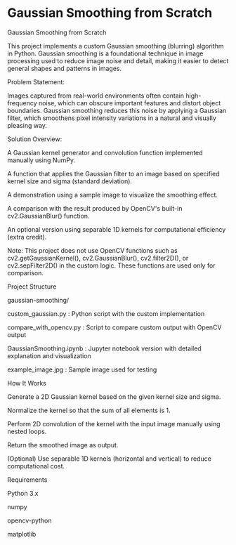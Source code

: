# Gaussian Smoothing from Scratch
 Gaussian Smoothing from Scratch

This project implements a custom Gaussian smoothing (blurring) algorithm in Python. Gaussian smoothing is a foundational technique in image processing used to reduce image noise and detail, making it easier to detect general shapes and patterns in images.

Problem Statement:

Images captured from real-world environments often contain high-frequency noise, which can obscure important features and distort object boundaries. Gaussian smoothing reduces this noise by applying a Gaussian filter, which smoothens pixel intensity variations in a natural and visually pleasing way.

Solution Overview:

A Gaussian kernel generator and convolution function implemented manually using NumPy.

A function that applies the Gaussian filter to an image based on specified kernel size and sigma (standard deviation).

A demonstration using a sample image to visualize the smoothing effect.

A comparison with the result produced by OpenCV's built-in cv2.GaussianBlur() function.

An optional version using separable 1D kernels for computational efficiency (extra credit).

Note: This project does not use OpenCV functions such as cv2.getGaussianKernel(), cv2.GaussianBlur(), cv2.filter2D(), or cv2.sepFilter2D() in the custom logic. These functions are used only for comparison.

Project Structure

gaussian-smoothing/

custom_gaussian.py : Python script with the custom implementation

compare_with_opencv.py : Script to compare custom output with OpenCV output

GaussianSmoothing.ipynb : Jupyter notebook version with detailed explanation and visualization

example_image.jpg : Sample image used for testing


How It Works

Generate a 2D Gaussian kernel based on the given kernel size and sigma.

Normalize the kernel so that the sum of all elements is 1.

Perform 2D convolution of the kernel with the input image manually using nested loops.

Return the smoothed image as output.

(Optional) Use separable 1D kernels (horizontal and vertical) to reduce computational cost.


Requirements

Python 3.x

numpy

opencv-python

matplotlib
